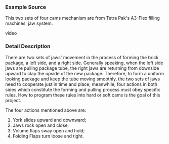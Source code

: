 ### Example Source

This two sets of four cams mechanism are from Tetra Pak's A3-Flex filling machines' jaw system.

video

### Detail Description

There are two sets of jaws' movement in the process of forming the brick package, a left side, and a right side. Generally speaking, when the left side jaws are pulling package tube, the right jaws are returning from downside upward to clap the upside of the new package. Therefore, to form a uniform looking package and keep the tube moving smoothly, the two sets of jaws need to cooperate just in time and place; meanwhile, four actions in both sides which constitute the forming and pulling process must obey specific rules. How to program these rules into hard or soft cams is the goal of this project.

The four actions mentioned above are:

1. York slides upward and downward;
2. Jaws rock open and close;
3. Volume flaps sway open and hold;
4. Folding Flaps turn loose and tight.

